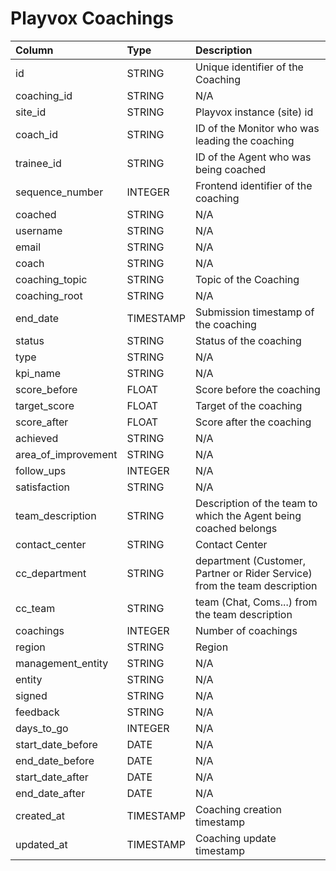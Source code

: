 # Playvox Coachings

|Column | Type | Description|
| :--- | :--- | :--- | 
|id | STRING | Unique identifier of the Coaching|
|coaching_id | STRING | N/A|
|site_id | STRING | Playvox instance (site) id|
|coach_id | STRING | ID of the Monitor who was leading the coaching|
|trainee_id | STRING | ID of the Agent who was being coached|
|sequence_number | INTEGER | Frontend identifier of the coaching|
|coached | STRING | N/A|
|username | STRING | N/A|
|email | STRING | N/A|
|coach | STRING | N/A|
|coaching_topic | STRING | Topic of the Coaching|
|coaching_root | STRING | N/A|
|end_date | TIMESTAMP | Submission timestamp of the coaching|
|status | STRING | Status of the coaching|
|type | STRING | N/A|
|kpi_name | STRING | N/A|
|score_before | FLOAT | Score before the coaching|
|target_score | FLOAT | Target of the coaching|
|score_after | FLOAT | Score after the coaching|
|achieved | STRING | N/A|
|area_of_improvement | STRING | N/A|
|follow_ups | INTEGER | N/A|
|satisfaction | STRING | N/A|
|team_description | STRING | Description of the team to which the Agent being coached belongs|
|contact_center | STRING | Contact Center|
|cc_department | STRING | department (Customer, Partner or Rider Service) from the team description|
|cc_team | STRING | team (Chat, Coms...) from the team description|
|coachings | INTEGER | Number of coachings|
|region | STRING | Region|
|management_entity | STRING | N/A|
|entity | STRING | N/A|
|signed | STRING | N/A|
|feedback | STRING | N/A|
|days_to_go | INTEGER | N/A|
|start_date_before | DATE | N/A|
|end_date_before | DATE | N/A|
|start_date_after | DATE | N/A|
|end_date_after | DATE | N/A|
|created_at | TIMESTAMP | Coaching creation timestamp|
|updated_at | TIMESTAMP | Coaching update timestamp|